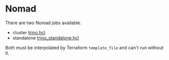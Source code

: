 # Nomad

There are two Nomad jobs available.
- cluster [trino.hcl](trino.hcl)
- standalone [trino_standalone.hcl](trino_standalone.hcl)

Both must be interpolated by Terraform `template_file` and can't run without it.
